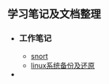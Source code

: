 ## 学习笔记及文档整理

- ### 工作笔记  
  - [snort](./snort/snort.md)  
  - [linux系统备份及还原](DevOps/linux-backup-restore.md)  
- 




